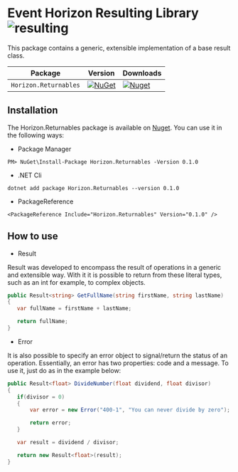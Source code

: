 # Event Horizon Resulting Library ![resulting](https://github.com/lucasRafaell95/hrz-operations-resulting/actions/workflows/development-ci.yml/badge.svg)

This package contains a generic, extensible implementation of a base result class.

| Package                             |  Version         | Downloads       |
| ----------------------------------- | ---------------- | --------------- |
| `Horizon.Returnables` | [![NuGet](https://img.shields.io/nuget/v/Horizon.Returnables.svg)](https://nuget.org/packages/Horizon.Returnables) | [![Nuget](https://img.shields.io/nuget/dt/Horizon.Returnables.svg)](https://nuget.org/packages/Horizon.Returnables) |


 ## Installation

 The Horizon.Returnables package is available on [Nuget](https://nuget.org/packages/Horizon.Returnables). You can use it in the following ways:

 - Package Manager
```
PM> NuGet\Install-Package Horizon.Returnables -Version 0.1.0
```

 - .NET Cli
```
dotnet add package Horizon.Returnables --version 0.1.0
```

 - PackageReference
```
<PackageReference Include="Horizon.Returnables" Version="0.1.0" />
```

 ## How to use

 - Result

 Result was developed to encompass the result of operations in a generic and extensible way. With it it is possible to return from these literal types, such as an int for example, to complex objects.
 ```C#
 public Result<string> GetFullName(string firstName, string lastName)
 {
    var fullName = firstName + lastName;

    return fullName;
 }
 ```

 - Error

 It is also possible to specify an error object to signal/return the status of an operation. Essentially, an error has two properties: code and a message. To use it, just do as in the example below:
 ```C#
 public Result<float> DivideNumber(float dividend, float divisor)
 {
    if(divisor = 0)
    {
        var error = new Error("400-1", "You can never divide by zero");

        return error;
    }

    var result = dividend / divisor;

    return new Result<float>(result);
 }
 ```